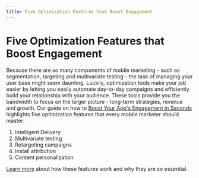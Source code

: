 ```yaml
---
title: Five Optimization Features that Boost Engagement
---
```

# Five Optimization Features that Boost Engagement

Because there are so many components of mobile marketing - such as segmentation, targeting and multivariate testing - the task of managing your user base might seem daunting. Luckily, optimization tools make your job easier by letting you easily automate day-to-day campaigns and efficiently build your relationship with your audience. These tools provide you the bandwidth to focus on the larger picture - long-term strategies, revenue and growth. Our guide on how to [Boost Your App's Engagement in Seconds][1] highlights five optimization features that every mobile marketer should master:

1. Intelligent Delivery
2. Multivariate testing
3. Retargeting campaigns
4. Install attribution
5. Content personalization

[Learn more][1] about how these features work and why they are so essential.

[1]: http://info.appboy.com/rs/appboy/images/Boost%20Your%20App%27s%20Engagement%20In%20Seconds%20With%205%20Optimization%20Features.pdf
